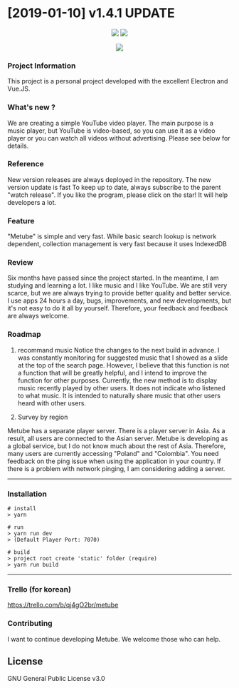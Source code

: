 # [2019-01-10] v1.4.1 UPDATE

<p align="center">
  <img src="https://i.imgur.com/4TF9sR3.png" />
  <img src="https://i.imgur.com/dz31Wvy.png" />
</p>

<p align="center">
  <img src="https://cdn-images-1.medium.com/max/500/1*4JNvT8VJrbLKzwmfvkFFAQ.png" />
</p>

### Project Information
This project is a personal project developed with the excellent Electron and Vue.JS.

### What's new ?
We are creating a simple  YouTube video player. The main purpose is a music player, but YouTube is video-based, so you can use it as a video player or you can watch all videos without advertising. Please see below for details.

### Reference
New version releases are always deployed in the repository. The new version update is fast
To keep up to date, always subscribe to the parent "watch release".
If you like the program, please click on the star! It will help developers a lot.

### Feature
"Metube" is simple and very fast. While basic search lookup is network dependent, collection management is very fast because it uses IndexedDB

### Review
Six months have passed since the project started.
In the meantime, I am studying and learning a lot.
I like music and I like YouTube.
We are still very scarce, but we are always trying to provide better quality and better service. I use apps 24 hours a day, bugs, improvements, and new developments, but it's not easy to do it all by yourself. Therefore, your feedback and feedback are always welcome.

### Roadmap

1. recommand music
Notice the changes to the next build in advance.
I was constantly monitoring for suggested music that I showed as a slide at the top of the search page. However, I believe that this function is not a function that will be greatly helpful, and I intend to improve the function for other purposes. Currently, the new method is to display music recently played by other users. It does not indicate who listened to what music. It is intended to naturally share music that other users  heard with other users.

2. Survey by region

Metube has a separate player server.
There is a player server in Asia. As a result, all users are connected to the Asian server.
Metube is developing as a global service, but I do not know much about the rest of Asia. Therefore, many users are currently accessing "Poland" and "Colombia". You need feedback on the ping issue when using the application in your country. If there is a problem with network pinging, I am considering adding a server.

***

### Installation
```
# install
> yarn

# run
> yarn run dev
> (Default Player Port: 7070)

# build
> project root create 'static' folder (require)
> yarn run build
```

***

### Trello (for korean)
<https://trello.com/b/qj4gO2br/metube>

### Contributing
I want to continue developing Metube. We welcome those who can help. <br/>

## License
GNU General Public License v3.0
